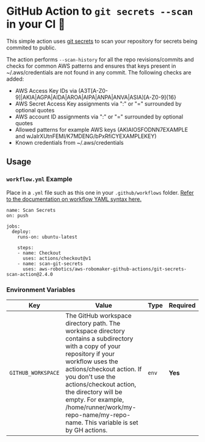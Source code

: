 # GitHub Action to `git secrets --scan` in your CI  🔄

This simple action uses [git secrets](https://github.com/awslabs/git-secrets) to scan your repository for secrets being commited to public. 

The action performs `--scan-history` for all the repo revisions/commits and checks for common AWS patterns and ensures that keys present in ~/.aws/credentials are not found in any commit. The following checks are added:

* AWS Access Key IDs via (A3T[A-Z0-9]|AKIA|AGPA|AIDA|AROA|AIPA|ANPA|ANVA|ASIA)[A-Z0-9]{16}
* AWS Secret Access Key assignments via ":" or "=" surrounded by optional quotes
* AWS account ID assignments via ":" or "=" surrounded by optional quotes
* Allowed patterns for example AWS keys (AKIAIOSFODNN7EXAMPLE and wJalrXUtnFEMI/K7MDENG/bPxRfiCYEXAMPLEKEY)
* Known credentials from ~/.aws/credentials

## Usage

### `workflow.yml` Example

Place in a `.yml` file such as this one in your `.github/workflows` folder. [Refer to the documentation on workflow YAML syntax here.](https://help.github.com/en/articles/workflow-syntax-for-github-actions)

```
name: Scan Secrets
on: push

jobs:
  deploy:
    runs-on: ubuntu-latest

    steps:
    - name: Checkout
      uses: actions/checkout@v1
    - name: scan-git-secrets
      uses: aws-robotics/aws-robomaker-github-actions/git-secrets-scan-action@2.4.0
```


### Environment Variables

| Key | Value | Type | Required |
| ------------- | ------------- | ------------- | ------------- |
| `GITHUB_WORKSPACE` | The GitHub workspace directory path. The workspace directory contains a subdirectory with a copy of your repository if your workflow uses the actions/checkout action. If you don't use the actions/checkout action, the directory will be empty. For example, /home/runner/work/my-repo-name/my-repo-name. This variable is set by GH actions. | `env` | **Yes** |



